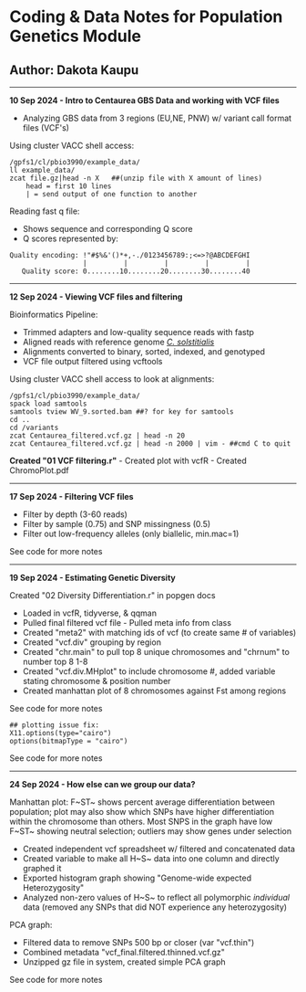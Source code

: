 # Coding & Data Notes for Population Genetics Module

## Author: Dakota Kaupu

------------------------------------------------------------------------

**10 Sep 2024 - Intro to Centaurea GBS Data and working with VCF files**

-   Analyzing GBS data from 3 regions (EU,NE, PNW) w/ variant call format files (VCF's)

Using cluster VACC shell access:

```         
/gpfs1/cl/pbio3990/example_data/
ll example_data/
zcat file.gz|head -n X   ##(unzip file with X amount of lines)
    head = first 10 lines
    | = send output of one function to another
```

Reading fast q file:

-   Shows sequence and corresponding Q score
-   Q scores represented by:

```         
Quality encoding: !"#$%&'()*+,-./0123456789:;<=>?@ABCDEFGHI
                  |         |         |         |         |
   Quality score: 0........10........20........30........40 
```

------------------------------------------------------------------------

**12 Sep 2024 - Viewing VCF files and filtering**

Bioinformatics Pipeline:

-   Trimmed adapters and low-quality sequence reads with fastp
-   Aligned reads with reference genome [*C. solstitialis*](https://www.ncbi.nlm.nih.gov/datasets/genome/GCA_030169165.1/)
-   Alignments converted to binary, sorted, indexed, and genotyped
-   VCF file output filtered using vcftools

Using cluster VACC shell access to look at alignments:

```         
/gpfs1/cl/pbio3990/example_data/
spack load samtools
samtools tview WV_9.sorted.bam ##? for key for samtools
cd ..
cd /variants
zcat Centaurea_filtered.vcf.gz | head -n 20
zcat Centaurea_filtered.vcf.gz | head -n 2000 | vim - ##cmd C to quit
```

**Created "01 VCF filtering.r"** - Created plot with vcfR - Created ChromoPlot.pdf

------------------------------------------------------------------------

**17 Sep 2024 - Filtering VCF files**

-   Filter by depth (3-60 reads)
-   Filter by sample (0.75) and SNP missingness (0.5)
-   Filter out low-frequency alleles (only biallelic, min.mac=1)

See code for more notes

------------------------------------------------------------------------

**19 Sep 2024 - Estimating Genetic Diversity**

Created "02 Diversity Differentiation.r" in popgen docs

-   Loaded in vcfR, tidyverse, & qqman
-   Pulled final filtered vcf file - Pulled meta info from class
-   Created "meta2" with matching ids of vcf (to create same \# of variables)
-   Created "vcf.div" grouping by region
-   Created "chr.main" to pull top 8 unique chromosomes and "chrnum" to number top 8 1-8
-   Created "vcf.div.MHplot" to include chromosome #, added variable stating chromosome & position number
-   Created manhattan plot of 8 chromosomes against Fst among regions

See code for more notes

```         
## plotting issue fix:
X11.options(type="cairo")
options(bitmapType = "cairo")
```

See code for more notes

------------------------------------------------------------------------

**24 Sep 2024 - How else can we group our data?**

Manhattan plot: F~ST~ shows percent average differentiation between population; plot may also show which SNPs have higher differentiation within the chromosome than others. Most SNPS in the graph have low F~ST~ showing neutral selection; outliers may show genes under selection

-   Created independent vcf spreadsheet w/ filtered and concatenated data
-   Created variable to make all H~S~ data into one column and directly graphed it
-   Exported histogram graph showing "Genome-wide expected Heterozygosity"
-   Analyzed non-zero values of H~S~ to reflect all polymorphic *individual* data (removed any SNPs that did NOT experience any heterozygosity)

PCA graph:

-   Filtered data to remove SNPs 500 bp or closer (var "vcf.thin")
-   Combined metadata "vcf_final.filtered.thinned.vcf.gz"
-   Unzipped gz file in system, created simple PCA graph

See code for more notes
